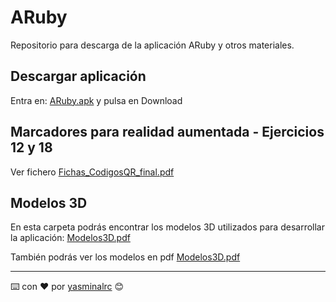 # ARuby
Repositorio para descarga de la aplicación ARuby y otros materiales.

## Descargar aplicación 

Entra en: [ARuby.apk](https://github.com/yasminalrc/ARuby/blob/4e53543ee1a2a273b6da2b6f858224be8b3c479e/ARuby.apk) y pulsa en Download

## Marcadores para realidad aumentada - Ejercicios 12 y 18

Ver fichero [Fichas_CodigosQR_final.pdf](https://github.com/yasminalrc/ARuby/blob/8bf4c6deea0a1c8ac34a6a7744e209a412b5ac90/Fichas%20Ejercicios/Fichas_CodigosQR_final.pdf)


## Modelos 3D 

En esta carpeta podrás encontrar los modelos 3D utilizados para desarrollar la aplicación: [Modelos3D.pdf](https://github.com/yasminalrc/ARuby/tree/main/Modelos3D)

También podrás ver los modelos en pdf [Modelos3D.pdf](https://github.com/yasminalrc/ARuby/blob/6e7fc5cae67be88956b06f40785a9d202d411e5a/Modelos3D/Modelos3D.pdf)


---
⌨️ con ❤️ por [yasminalrc](https://github.com/yasminalrc) 😊

